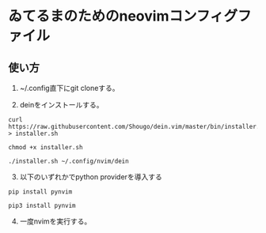 # ゐてるまのためのneovimコンフィグファイル
## 使い方
1. ~/.config直下にgit cloneする。

2. deinをインストールする。
```
curl https://raw.githubusercontent.com/Shougo/dein.vim/master/bin/installer.sh > installer.sh

chmod +x installer.sh

./installer.sh ~/.config/nvim/dein
```

3. 以下のいずれかでpython providerを導入する
```
pip install pynvim
```
```
pip3 install pynvim
```

4. 一度nvimを実行する。

